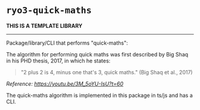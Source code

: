 # `ryo3-quick-maths`

**THIS IS A TEMPLATE LIBRARY**

___

Package/library/CLI that performs "quick-maths":

The algorithm for performing quick maths was first described by Big Shaq in his
PHD thesis, 2017, in which he states:

> "2 plus 2 is 4, minus one that's 3, quick maths." (Big Shaq et al., 2017)

_Reference: https://youtu.be/3M_5oYU-IsU?t=60_

The quick-maths algorithm is implemented in this package in ts/js and has a
CLI.
